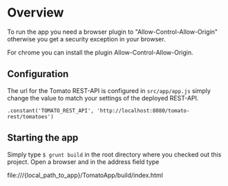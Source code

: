 # Overview

To run the app you need a browser plugin to "Allow-Control-Allow-Origin" otherwise you get a security exception in your browser.

For chrome you can install the plugin Allow-Control-Allow-Origin.

## Configuration
The url for the Tomato REST-API is configured in ```src/app/app.js``` simply change the value to match your settings of the deployed REST-API.

```.constant('TOMATO_REST_API', 'http://localhost:8080/tomato-rest/tomatoes')```

## Starting the app

Simply type ```$ grunt build``` in the root directory where you checked out this project. Open a browser and in the address field type

file:///{local_path_to_app}/TomatoApp/build/index.html

